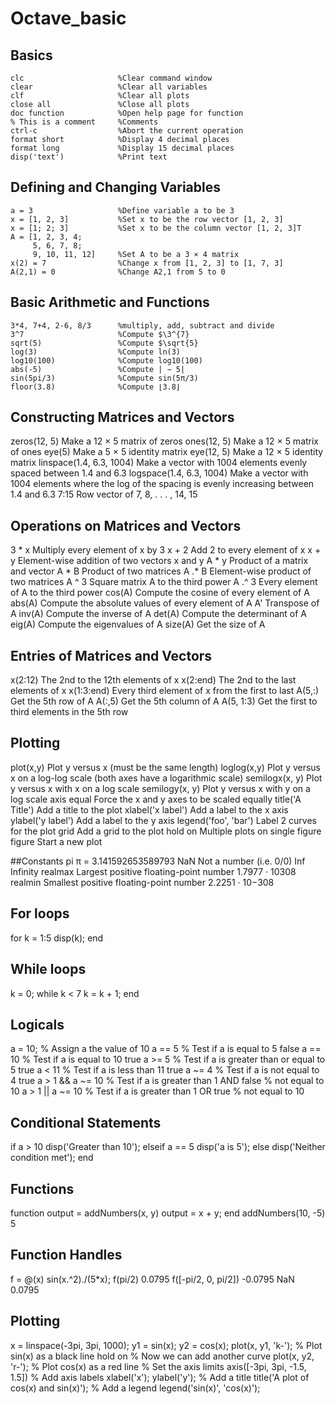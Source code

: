 # Octave_basic

## Basics 
```
clc                     %Clear command window 
clear                   %Clear all variables 
clf                     %Clear all plots 
close all               %Close all plots 
doc function            %Open help page for function 
% This is a comment     %Comments 
ctrl-c                  %Abort the current operation 
format short            %Display 4 decimal places 
format long             %Display 15 decimal places 
disp('text')            %Print text
```
## Defining and Changing Variables 
```
a = 3                   %Define variable a to be 3 
x = [1, 2, 3]           %Set x to be the row vector [1, 2, 3] 
x = [1; 2; 3]           %Set x to be the column vector [1, 2, 3]T 
A = [1, 2, 3, 4;         
     5, 6, 7, 8; 
     9, 10, 11, 12]     %Set A to be a 3 × 4 matrix
x(2) = 7                %Change x from [1, 2, 3] to [1, 7, 3] 
A(2,1) = 0              %Change A2,1 from 5 to 0
```
## Basic Arithmetic and Functions 
```
3*4, 7+4, 2-6, 8/3      %multiply, add, subtract and divide 
3^7                     %Compute $\3^{7} 
sqrt(5)                 %Compute $\sqrt{5} 
log(3)                  %Compute ln(3) 
log10(100)              %Compute log10(100) 
abs(-5)                 %Compute | − 5| 
sin(5pi/3)              %Compute sin(5π/3) 
floor(3.8)              %Compute ⌊3.8⌋
```
## Constructing Matrices and Vectors 
zeros(12, 5) Make a 12 × 5 matrix of zeros ones(12, 5) Make a 12 × 5 matrix of ones eye(5) Make a 5 × 5 identity matrix eye(12, 5) Make a 12 × 5 identity matrix linspace(1.4, 6.3, 1004) Make a vector with 1004 elements evenly spaced between 1.4 and 6.3 logspace(1.4, 6.3, 1004) Make a vector with 1004 elements where the log of the spacing is evenly increasing between 1.4 and 6.3 7:15 Row vector of 7, 8, . . . , 14, 15

## Operations on Matrices and Vectors 
3 * x Multiply every element of x by 3 x + 2 Add 2 to every element of x x + y Element-wise addition of two vectors x and y A * y Product of a matrix and vector A * B Product of two matrices A .* B Element-wise product of two matrices A ^ 3 Square matrix A to the third power A .^ 3 Every element of A to the third power cos(A) Compute the cosine of every element of A abs(A) Compute the absolute values of every element of A A' Transpose of A inv(A) Compute the inverse of A det(A) Compute the determinant of A eig(A) Compute the eigenvalues of A size(A) Get the size of A

## Entries of Matrices and Vectors 
x(2:12) The 2nd to the 12th elements of x x(2:end) The 2nd to the last elements of x x(1:3:end) Every third element of x from the first to last A(5,:) Get the 5th row of A A(:,5) Get the 5th column of A A(5, 1:3) Get the first to third elements in the 5th row

## Plotting 
plot(x,y) Plot y versus x (must be the same length) loglog(x,y) Plot y versus x on a log-log scale (both axes have a logarithmic scale) semilogx(x, y) Plot y versus x with x on a log scale semilogy(x, y) Plot y versus x with y on a log scale axis equal Force the x and y axes to be scaled equally title('A Title') Add a title to the plot xlabel('x label') Add a label to the x axis ylabel('y label') Add a label to the y axis legend('foo', 'bar') Label 2 curves for the plot grid Add a grid to the plot hold on Multiple plots on single figure figure Start a new plot

##Constants 
pi π = 3.141592653589793 NaN Not a number (i.e. 0/0) Inf Infinity realmax Largest positive floating-point number 1.7977 · 10308 realmin Smallest positive floating-point number 2.2251 · 10−308

## For loops 
for k = 1:5 disp(k); end

## While loops 
k = 0; while k < 7 k = k + 1; end

## Logicals 
a = 10; % Assign a the value of 10 a == 5 % Test if a is equal to 5 false a == 10 % Test if a is equal to 10 true a >= 5 % Test if a is greater than or equal to 5 true a < 11 % Test if a is less than 11 true a ~= 4 % Test if a is not equal to 4 true a > 1 && a ~= 10 % Test if a is greater than 1 AND false % not equal to 10 a > 1 || a ~= 10 % Test if a is greater than 1 OR true % not equal to 10

## Conditional Statements 
if a > 10 disp('Greater than 10'); elseif a == 5 disp('a is 5'); else disp('Neither condition met'); end

## Functions 
function output = addNumbers(x, y) output = x + y; end addNumbers(10, -5) 5

## Function Handles 
f = @(x) sin(x.^2)./(5*x); f(pi/2) 0.0795 f([-pi/2, 0, pi/2]) -0.0795 NaN 0.0795

## Plotting 
x = linspace(-3pi, 3pi, 1000); y1 = sin(x); y2 = cos(x); plot(x, y1, 'k-'); % Plot sin(x) as a black line hold on % Now we can add another curve plot(x, y2, 'r-'); % Plot cos(x) as a red line % Set the axis limits axis([-3pi, 3pi, -1.5, 1.5]) % Add axis labels xlabel('x'); ylabel('y'); % Add a title title('A plot of cos(x) and sin(x)'); % Add a legend legend('sin(x)', 'cos(x)');
